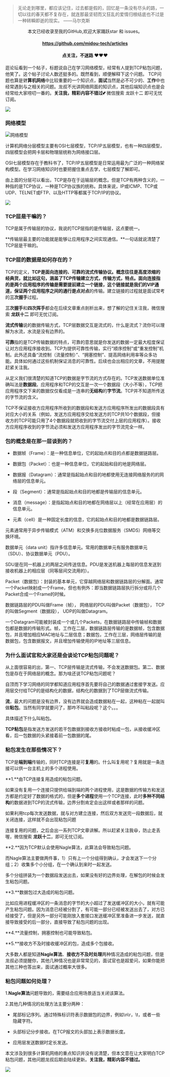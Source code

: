 > 无论走到哪里，都应该记住，过去都是假的，回忆是一条没有尽头的路，一切以往的春天都不复存在，就连那最坚韧而又狂乱的爱情归根结底也不过是一种转瞬即逝的现实。    ——马尔克斯



<p align="center">本文已经收录至我的GitHub,欢迎大家踊跃star 和 issues。</p>
<h4 align="center"><a  href="https://github.com/midou-tech/articles" target="_blank">https://github.com/midou-tech/articles</a></h4>
<p><h4   style="text-align:center">点关注，不迷路 ❤️❤️❤️ </h4></p>

逛论坛看到一个帖子，标题说自己在学习网络模型，经常有人提到TCP粘包问题，他笑了。这个帖子讨论人数还挺多的。既然看到，顺便解释下这个问题。  TCP问题也算是**计算机网络**中比较重要的一个知识点，**面试**当然是必不可少的、**工作**中也经常遇到与之相关的问题。龙叔不光讲网络网面的知识点，其他后端知识点也是会经常给大家唠叨一番的。**关注我，精彩内容不错过💕** 微信搜索 龙跃十二  即可无忧订阅。

![](https://tva1.sinaimg.cn/large/00831rSTly1gch6m3yjm7j311h0u0gw0.jpg)



### 网络模型



![网络模型](https://tva1.sinaimg.cn/large/00831rSTly1gch6vnkhldj30zu0mm0z6.jpg)

计算机网络分层模型主要有OSI七层模型，TCP/IP五层模型，也有一种四层模型，四层模型会把网卡层和物理层统称为网络接口层。

OSI七层模型存在于教科书了，TCP/IP五层模型是日常运用最为广泛的一种网络架构模型。在学习网络知识时也要把握住重点去学，七层模型了解即可。

由上面的分层可以看出，TCP是存在于运输层的概念。但是TCP有两种含义的，一种指的是TCP协议，一种是TCP协议族的统称。具体来说，IP或ICMP、TCP或UDP、TELNET或FTP、以及HTTP等都属于TCP/IP的协议。

![](https://tva1.sinaimg.cn/large/00831rSTly1gch7cbiz2fj31500g8n2u.jpg)

### TCP层是干嘛的？

TCP是属于传输层的协议，我说的TCP层指的是传输层，这点要统一。

**传输层最主要的功能就是能够让应用程序之间实现通信。**一句话就说清楚了TCP层是干嘛的。

### TCP层的数据是如何存在的？

TCP的定义，**TCP是面向连接的、可靠的流式传输协议。**概念往往是高度浓缩的经典货，就比如这句，涵盖了TCP传输建立方式，传输方式，特点。**面向连接**指的是两个应用程序的传输是需要提前建立一个链接，这个链接就是我们的VIP通道，保证两个应用程序之间的通行是**点对点**的传输。建立链接的过程就是面试常考的**三次握手**过程。

**三次握手**和**四次挥手**都会在后续文章重点剖析出来，想了解的记住关注我，微信搜索 **龙跃十二** 即可无忧订阅。

**流式传输**说的数据传输方式，TCP层数据交互是流式的，什么是流式？流你可以理解为水流，水流是没有边界的。

**可靠**指的是TCP传输数据的特点，可靠的意思就是你发送的数据一定最大程度保证让对方应用程序接收到。TCP为提供可靠性传输，实行“顺序控制”或“重发控制”机制。此外还具备“流控制（流量控制）”、“拥塞控制”、提高网络利用率等众多功能。具体如何通过这些机制保证消息的可靠性。后续也会出相应的文章，不用提醒 赶紧关注我。

从定义我们很清楚的知道TCP的数据是字节流的方式存在的。TCP发送数据单位准确叫法是**数据段**。应用程序和TCP的交互是一次一个数据段（大小不等），TCP把应用程序交下来的数据仅仅看成是一连串的**无结构**的**字节流**。TCP并不知道所传送的字节流的含义。

TCP不保证接收方应用程序所收到的数据段和发送方应用程序所发出的数据段具有对应大小的关系（例如，发送方应用程序交给发送方的TCP共10个数据段，但接收方的TCP可能只用了4个数据段就把收到的字节流交付上层的应用程序）。接收方应用程序收到的字节流必须和发送方应用程序发出的字节流完全一样。

### 包的概念是在那一层谈到的？

- 数据帧（Frame）：是一种信息单位，它的起始点和目的点都是数据链路层。

- 数据包（Packet）：也是一种信息单位，它的起始和目的地是网络层。

- 数据报（Datagram）：通常是指起始点和目的地都使用无连接网络服务的的网络层的信息单元。

- 段（Segment）：通常是指起始点和目的地都是传输层的信息单元。

- 消息（message）：是指起始点和目的地都在网络层以上（经常在应用层）的信息单元。

- 元素（cell）是一种固定长度的信息，它的起始点和目的地都是数据链路层。

元素通常用于异步传输模式（ATM）和交换多兆位数据服务（SMDS）网络等交换环境。

数据单元（data unit）指许多信息单元。常用的数据单元有服务数据单元（SDU）、协议数据单元（PDU）。

SDU是在同一机器上的两层之间传送信息。PDU是发送机器上每层的信息发送到接收机器上的相应层（同等层间交流用的）。

Packet（数据包）：封装的基本单元，它穿越网络层和数据链路层的分解面。通常一个Packet映射成一个Frame，但也有例外：即当数据链路层执行拆分或将几个Packet合成一个Frame的时候。

数据链路层的PDU叫做Frame（帧），
网络层的PDU叫做Packet（数据包），
TCP的叫做Segment（数据段）， UDP的叫做Datagram。

一个Datagram可能被封装成一个或几个Packets，在数据链路层中传输帧和数据包都是数据的传输形式。帧，工作在二层，数据链路层传输的是数据帧，包含数据包，并且增加相应MAC地址与二层信息；数据包，工作在三层，网络层传输的是数据包，包含数据报文，并且增加传输使用的IP地址等三层信息。

### 为什么面试官和大家还是会谈论TCP粘包问题呢？

从上面很容易的出，第一、TCP层传输是流式传输，不会发送数据包。第二、数据包是存在于网络层的概念。那为啥还说TCP粘包问题呢？

自顶而下学习网络的同学都知道应用程序首先要将自己的数据通过套接字发送。应用层交付给TCP的是结构化的数据，结构化的数据到了TCP层做流式传输。

**流**，最大的问题是没有边界，没有边界就会造成数据粘在一起，这种粘在一起就叫做**粘包**。当然有同学就要问了，那咋不叫粘段呢？这个。。。

具体描述下什么叫粘包。

**TCP粘包**是指发送方发送的若干包数据到接收方接收时粘成一包，从接收缓冲区看，后一包数据的头紧接着前一包数据的尾。 

### 粘包发生在那些情况下？

TCP是**端到端**传输的，同时TCP连接是可**复用**的。什么叫复用呢？复用就是一条连接可以供一台主机上的多个进程使用。

**1.**由TCP连接复用造成的粘包问题。

如果没有复用一个连接只提供给端到端的两个进程使用，这是数据的传输方和发送方都是约定好了数据的格式的，但是**多个进程**使用一个TCP连接，此时**多种不同结构**的数据进到TCP的流式传输，边界分割肯定会出这样或者那样的问题。

如果利用tcp每次发送数据，就与对方建立连接，然后双方发送完一段数据后，就关闭连接，这样就不会出现粘包问题

连接复用的问题，之后会出一系列TCP文章讲解。所以赶紧关注我😆，防止走丢喔，微信搜索 **龙跃十二**，即可无忧订阅。

**2.**因为TCP默认会使用Nagle算法，此算法会导致粘包问题。

而Nagle算法主要做两件事，1）只有上一个分组得到确认，才会发送下一个分组；2）收集多个小分组，在一个确认到来时一起发送。

多个分组拼装为一个数据段发送出去，如果没有好的边界处理，在解包的时候会发生粘包问题。

**3.**数据包过大造成的粘包问题。

比如应用进程缓冲区的一条消息的字节的大小超过了发送缓冲区的大小，就有可能产生粘包问题。因为消息已经被分割了，有可能一部分已经被发送出去了，对方已经接受了，但是另外一部分可能刚放入套接口发送缓冲区里准备进一步发送，就直接导致接受的后一部分，直接导致了粘包问题的出现。

**4.**流量控制，拥塞控制也可能导致粘包。

**5.**接收方不及时接收缓冲区的包，造成多个包接收。

大多数人都是知道**Nagle算法**、**接收方不及时处理**两种情况造成的粘包问题，但是龙叔必须提醒你，其他几种情况也是非常常见的，面试官也是超爱问，如果你能把其他三种也答出来，面试通过概率大很多。

### 粘包问题如何处理？

1.**Nagle算法**问题导致的，需要结合应用场景适当关闭该算法。

2.其他几种情况的处理方法主要分两种：

- 尾部标记序列。通过特殊标识符表示数据包的边界，例如\n\r，\t，或者一些隐藏字符。

- 头部标记分步接收。在TCP报文的头部加上表示数据长度。

- 应用层发送数据时定长发送。

  

本文涉及到很多计算机网络的重点知识并没有说清楚，但本文意在让大家明白TCP粘包问题，其他问题龙叔后期会陆续更新。**关注我，精彩内容不错过。**

![](https://tva1.sinaimg.cn/large/006tNbRwly1galsp9a07kj30p00dwae3.jpg)